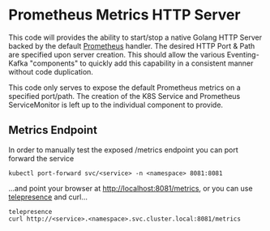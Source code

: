 # Prometheus Metrics HTTP Server

This code will provides the ability to start/stop a native Golang HTTP Server backed by the default
[Prometheus](https://github.com/prometheus/client_golang) handler.  The desired HTTP Port & Path are
specified upon server creation.  This should allow the various Eventing-Kafka "components" to quickly add
this capability in a consistent manner without code duplication.

This code only serves to expose the default Prometheus metrics on a specified port/path.  The creation
of the K8S Service and Prometheus ServiceMonitor is left up to the individual component to provide.

## Metrics Endpoint

In order to manually test the exposed /metrics endpoint you can port forward the service

```
kubectl port-forward svc/<service> -n <namespace> 8081:8081
```

...and point your browser at [http://localhost:8081/metrics](http://localhost:8081/metrics), or you can
use [telepresence](https://www.telepresence.io/) and curl...

```
telepresence
curl http://<service>.<namespace>.svc.cluster.local:8081/metrics
```

